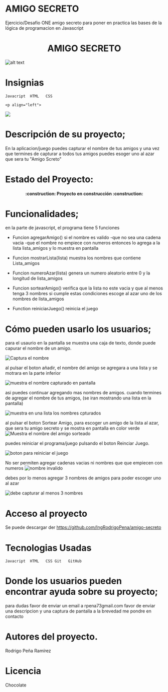 # AMIGO SECRETO
Ejercicio/Desafio ONE amigo secreto para poner en practica 
las bases de la  lógica de programacion en Javascript

<h1 align="center"> AMIGO SECRETO </h1>

![alt text](./assets/amigo_secreto.png)

# Insignias
    Javacript  HTML   CSS

    <p align="left">
   <img src="https://img.shields.io/badge/STATUS-EN%20DESAROLLO-green">
   </p>


#	Descripción de su proyecto;
En la aplicacion/juego puedes capturar el nombre de tus amigos
y una vez que termines de capturar a todos tus amigos
puedes esoger uno al azar que sera tu  "Amigo Screto"

#   Estado del Proyecto:  
   <h4 align="center">
:construction: Proyecto en construcción :construction:
</h4>



#	Funcionalidades;
en la parte de javascript, el programa tiene  5 funciones

- Funcion agregarAmigo()
    si el nombre es valido
    -que no sea una cadena vacia
    -que el nombre no empiece con numeros
    entonces lo agrega a  la lista lista_amigos
    y lo muestra en pantalla

- Funcion mostrarLista(lista)
    muestra los nombres que contiene Lista_amigos

- Funcion numeroAzar(lista)
    genera un numero aleatorio entre
    0 y la longitud de lista_amigos

-  Funcion sortearAmigo()
    verifica que la lista no este vacia 
    y que al menos tenga 3 nombres
    si cumple estas condiciones
    escoge al azar uno de los nombres de lista_amigos

- Function reiniciarJuego()
    reinicia el juego


#	Cómo pueden usarlo los usuarios;
para el usaurio en la pantalla se muestra una caja de texto, 
donde puede capurar el nombre de un amigo.

![Captura el nombre ](./assets/capturar_nombre.png)

al pulsar el boton añadir, el nombre del amigo se agregara a una lista y se motrara en la parte inferior

![muestra el nombre capturado en pantalla](./assets/mostrar_nombre.png)

asi puedes continuar agregando mas nombres de amigos.
cuando termines de agregar el nombre de tus amigos, (se iran mostrando una lista en la pantalla) 

![muestra en una lista los nombres cpturados](./assets/lista_amigos.png)

al pulsar el boton Sortear Amigo, para escoger un amigo de la lista al azar, que sera tu amigo secreto y se mostra en pantalla en color verde
![Muestra el nombre del amigo sorteado](./assets/muestra_amigo_secreto.png)

puedes reiniciar el programa/juego pulsando el boton Reinciar Juego.

![boton para reiniciar el juego](./assets/boton_reiniciar.png)

No ser permiten agregar cadenas vacias
ni nombres que que empiecen con numeros
![nombre invalido](./assets/nombre_invalido.png)

debes por lo menos agregar 3 nombres de amigos para poder
escoger uno al azar

![debe capturar al menos 3 nombres](./assets/error_lista_vacia.png)

# Acceso al proyecto
Se puede descargar der
https://github.com/IngRodrigoPena/amigo-secreto

#   Tecnologias Usadas
    Javacript  HTML   CSS Git   GitHub

#	Donde los usuarios pueden encontrar ayuda sobre su proyecto;
para dudas favor de enviar un email a rpena73gmail.com
favor de enviar una descripcion y una captura de pantalla
a la brevedad me pondre en contacto

#	Autores del proyecto.
Rodrigo Peña Ramírez

#	Licencia
 Chocolate   



